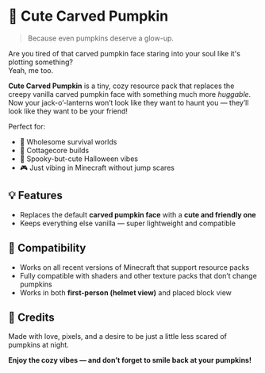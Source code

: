 # 🎃 Cute Carved Pumpkin

> Because even pumpkins deserve a glow-up.

Are you tired of that carved pumpkin face staring into your soul like it's plotting something?  
Yeah, me too.

**Cute Carved Pumpkin** is a tiny, cozy resource pack that replaces the creepy vanilla carved pumpkin face with something much more *huggable*. Now your jack-o’-lanterns won’t look like they want to haunt you — they’ll look like they want to be your friend!

Perfect for:
- 🍂 Wholesome survival worlds  
- 🏡 Cottagecore builds  
- 🎃 Spooky-but-cute Halloween vibes  
- 🎮 Just vibing in Minecraft without jump scares


## 💡 Features
- Replaces the default **carved pumpkin face** with a **cute and friendly one**
- Keeps everything else vanilla — super lightweight and compatible



## 🧵 Compatibility
- Works on all recent versions of Minecraft that support resource packs
- Fully compatible with shaders and other texture packs that don’t change pumpkins
- Works in both **first-person (helmet view)** and placed block view



## 💌 Credits
Made with love, pixels, and a desire to be just a little less scared of pumpkins at night.




**Enjoy the cozy vibes — and don’t forget to smile back at your pumpkins!**
